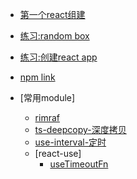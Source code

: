 

* [第一个react组建](./content/hello_react/hello_react.md)
* [练习:random box](./content/randombox/randombox.md)
* [练习:创建react app](./content/randombox/react_app.md)


* [npm link](./content/npm_link.md)

* [常用module]
  * [rimraf](./content/rimraf.md)
  * [ts-deepcopy-深度拷贝](./content/ts-deepcopy.md)
  * [use-interval-定时](./content/use-interval.md)
  * [react-use]
    * [useTimeoutFn](./content/useTimeoutFn.md)